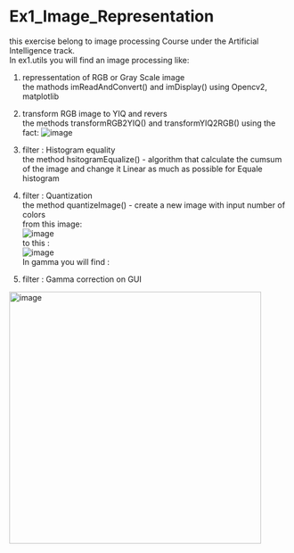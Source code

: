 # Ex1_Image_Representation
this exercise belong to image processing Course under the Artificial Intelligence track.<br />
In ex1.utils you will find an image processing like:

1. repressentation of RGB or Gray Scale image <br />
   the mathods imReadAndConvert() and imDisplay() using Opencv2, matplotlib  <br />
2. transform RGB image to YIQ and revers <br />
    the methods transformRGB2YIQ() and transformYIQ2RGB() using the fact: ![image](https://user-images.githubusercontent.com/77111035/160815881-3d364efe-e511-4920-93ff-a0941eb39749.png)

3. filter : Histogram equality  <br />
   the method hsitogramEqualize() - algorithm that calculate the cumsum of the image and change it Linear as much as possible for Equale histogram
4. filter : Quantization <br />
 the method quantizeImage() - create a new image with input number of colors  
 from this image: <br />
![image](https://user-images.githubusercontent.com/77111035/160814155-8b08878a-36f5-4321-9667-92f6cad05fe7.png)<br />
to this : <br />
![image](https://user-images.githubusercontent.com/77111035/160814193-d2bf505c-c311-4e9b-95c8-c38c75695682.png)<br />
In gamma you will find :
4. filter : Gamma correction on GUI 
 <img width="452" alt="image" src="https://user-images.githubusercontent.com/77111035/160812796-c027613c-28e4-4789-90c5-47a359f5d275.png">

